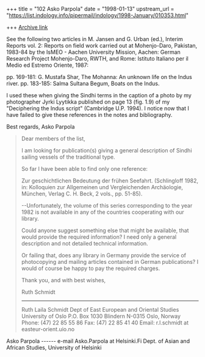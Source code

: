+++
title = "102 Asko Parpola"
date = "1998-01-13"
upstream_url = "https://list.indology.info/pipermail/indology/1998-January/010353.html"

+++
[Archive link](https://list.indology.info/pipermail/indology/1998-January/010353.html)

See the following two articles in M. Jansen and G. Urban (ed.), Interim
Reports vol. 2: Reports on field work carried out at Mohenjo-Daro,
Pakistan, 1983-84 by the IsMEO - Aachen University Mission, Aachen: German
Research Project Mohenjo-Daro, RWTH, and Rome: Istituto Italiano per il
Medio ed Estremo Oriente, 1987:

pp. 169-181: G. Mustafa Shar, The Mohanna: An unknown life on the Indus river.
pp. 183-185: Salma Sultana Begum, Boats on the Indus.

I used these when giving the Sindhi terms in the caption of a photo by my
photographer Jyrki Lyytikka published on page 13 (fig. 1.9) of my
"Deciphering the Indus script" (Cambridge U.P. 1994). I notice now that I
have failed to give these references in the notes and bibliography.

Best regards, Asko Parpola



>Dear members of the list,
>
>I am looking for publication(s) giving a general description of Sindhi
>sailing vessels of the traditional type.
>
>So far I have been able to find only one reference:
>
>Zur geschichtlichen Bedeutung der frühen Seefahrt. (Schlingloff 1982, in:
>Kolloquien zur Allgemeinen und Vergleichenden Archäologie, München, Verlag
>C. H. Beck, 2 vols., pp. 51-85).
>
>--Unfortunately, the volume of this series corresponding to the year 1982
>is not available in any of the countries cooperating with our library.
>
>Could anyone suggest something else that might be available, that would
>provide the required information? I need only a general description and not
>detailed technical information.
>
>Or failing that, does any library in Germany provide the service of
>photocopying and mailing articles contained in German publications? I would
>of course be happy to pay the required charges.
>
>Thank you, and with best wishes,
>
>Ruth Schmidt
>
>
>***********************************************
>Ruth Laila Schmidt
>Dept of East European and Oriental Studies
>University of Oslo
>P.O. Box 1030 Blindern
>N-0315 Oslo, Norway
>Phone: (47) 22 85 55 86
>Fax: (47) 22 85 41 40
>Email: r.l.schmidt at easteur-orient.uio.no


Asko Parpola ------ e-mail Asko.Parpola at Helsinki.Fi
Dept. of Asian and African Studies, University of Helsinki



